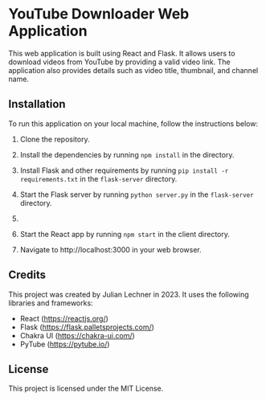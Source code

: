 # YouTube Downloader Web Application

This web application is built using React and Flask. It allows users to download videos from YouTube by providing a valid video link. The application also provides details such as video title, thumbnail, and channel name.

## Installation

To run this application on your local machine, follow the instructions below:

1. Clone the repository.

2. Install the dependencies by running `npm install` in the  directory.

3. Install Flask and other requirements by running `pip install -r requirements.txt` in the `flask-server` directory.

4. Start the Flask server by running `python server.py` in the `flask-server` directory.

5. 

6. Start the React app by running `npm start` in the client directory.

7. Navigate to http://localhost:3000 in your web browser.

## Credits

This project was created by Julian Lechner in 2023. It uses the following libraries and frameworks:

- React (https://reactjs.org/)
- Flask (https://flask.palletsprojects.com/)
- Chakra UI (https://chakra-ui.com/)
- PyTube (https://pytube.io/)

## License

This project is licensed under the MIT License.
